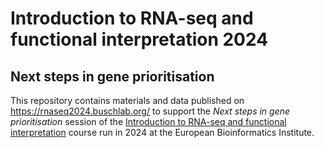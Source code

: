 # Introduction to RNA-seq and functional interpretation 2024

## Next steps in gene prioritisation

This repository contains materials and data published on https://rnaseq2024.buschlab.org/ to support the *Next steps in gene prioritisation* session of the [Introduction to RNA-seq and functional interpretation](https://www.ebi.ac.uk/training/events/introduction-rna-seq-and-functional-interpretation-2/) course run in 2024 at the European Bioinformatics Institute.
